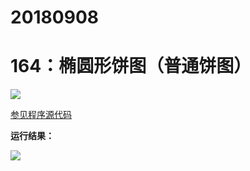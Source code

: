# 20180908

# 164：椭圆形饼图（普通饼图）

<img src="http://image.renkaigis.com/keepcoding/2018090801.png">

<a href="https://github.com/renkaigis/KeepCoding/tree/master/2018/09/08" target="_blank">参见程序源代码</a>

**运行结果：**

<img src="http://image.renkaigis.com/keepcoding/2018090802.png">